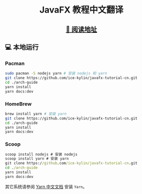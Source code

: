 <h1 align="center">JavaFX 教程中文翻译</h1>

<h2 align="center">
  <a
    href="https://javafx.icekylin.online/"
    target="_blank"
    rel="noopener noreferrer"
    >📖 阅读地址</a
  >
</h2>

## 💻 本地运行

### Pacman

```bash
sudo pacman -S nodejs yarn # 安装 nodejs 和 yarn
git clone https://github.com/ice-kylin/javafx-tutorial-cn.git
cd ./arch-guide
yarn install
yarn docs:dev
```

### HomeBrew

```bash
brew install yarn # 安装 yarn
git clone https://github.com/ice-kylin/javafx-tutorial-cn.git
cd ./arch-guide
yarn install
yarn docs:dev
```

### Scoop

```bat
scoop install nodejs # 安装 nodejs
scoop install yarn # 安装 yarn
git clone https://github.com/ice-kylin/javafx-tutorial-cn.git
cd ./arch-guide
yarn install
yarn docs:dev
```

其它系统请参阅 [Yarn 中文文档](https://yarn.bootcss.com/docs/install/) 安装 `Yarn`。
